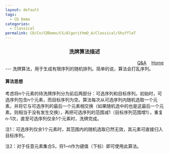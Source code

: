 ```yaml
---
layout: default
tags:
  - CD Demo
categories:
  - Classical
permalink: CD/Cn/CDDemo/CS/AlgorithmD_A/Classical/ShuffleT
---
```

### <center>洗牌算法描述</center> 
<div align="right">
	<a href="{{'/CD/Cn/CDDemo/CS/QandA.html'| relative_url }}" target="_blank">Q&amp;A</a>
    &nbsp;&nbsp;
	<a href="{{'/CD/Cn/' | relative_url }}" target="_blank">Home</a>		
</div>
---
洗牌算法，用于生成有限序列的随机排列。简单的说，算法会打乱序列。

#### 算法思想

考虑将n个元素的待洗牌序列分为前后两部分：可选序列和目标序列。初始时，可选序列包含n个元素，而目标序列为空。算法每次从可选序列内随机选取一个元素，并将它与可选序列的最后一个元素相交换（如果随机选中的也是这最后一个元素，则相当于没有发生交换），再把可选序列的范围减1（目标序列范围增1），重复n-1次，直至可选序列仅余1个元素时，洗牌完成。

注1：可选序列仅余1个元素时，其范围内的随机选取已然无效，其元素可直接归入目标序列。

注2：对于任意元素集合S，将1~n作为键值（下标）即可使用此算法。




